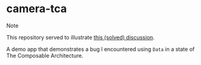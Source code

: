# camera-tca

> [!NOTE]
> This repository served to illustrate [this (solved) discussion](https://github.com/pointfreeco/swift-composable-architecture/discussions/2308).

A demo app that demonstrates a bug I encountered using `Data` in a state of The Composable Architecture.
